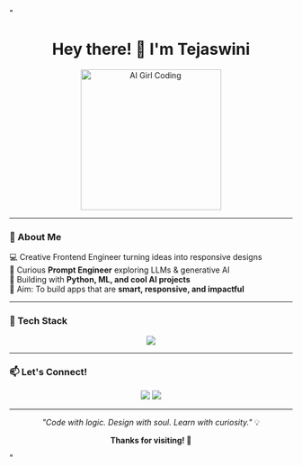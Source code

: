 "<!-- Intro -->
<h1 align="center">Hey there! 👋 I'm Tejaswini</h1>

<!-- Sub-heading GIF -->
<p align="center">
  <img src="https://github.com/user-attachments/assets/3d75486b-0f2b-40cc-867e-5c777f040d5b" width="250" alt="AI Girl Coding" />
</p>

---

### 💫 About Me

💻 Creative Frontend Engineer turning ideas into responsive designs<br/>
🧠 Curious **Prompt Engineer** exploring LLMs & generative AI<br/>
🤖 Building with **Python, ML, and cool AI projects**<br/>
🎯 Aim: To build apps that are **smart, responsive, and impactful**

---

### 🚀 Tech Stack

<p align="center">
  <img src="https://skillicons.dev/icons?i=html,css,js,java,python,mysql,git,github,vscode,canva" />
</p>

---

### 📫 Let's Connect!

<p align="center">
  <a href="https://www.linkedin.com/in/tejaswini-patha-50442a25b/"><img src="https://img.shields.io/badge/-LinkedIn-0077B5?style=for-the-badge&logo=linkedin&logoColor=white" /></a>
  <a href="mailto:tejaswinipatha333@gmail.com"><img src="https://img.shields.io/badge/-Gmail-D14836?style=for-the-badge&logo=gmail&logoColor=white" /></a>
</p>

---

<p align="center">
  <i>"Code with logic. Design with soul. Learn with curiosity."</i> 💡  
</p>

<p align="center">
  <b>Thanks for visiting! 🌸</b>
</p>"

